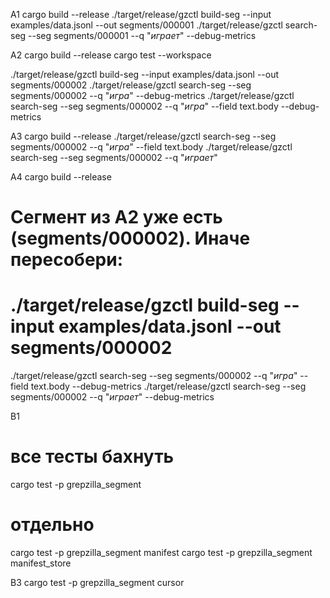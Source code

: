 A1
cargo build --release
./target/release/gzctl build-seg --input examples/data.jsonl --out segments/000001
./target/release/gzctl search-seg --seg segments/000001 --q "*играет*" --debug-metrics

A2
cargo build --release
cargo test --workspace

./target/release/gzctl build-seg --input examples/data.jsonl --out segments/000002
./target/release/gzctl search-seg --seg segments/000002 --q "*игра*" --debug-metrics
./target/release/gzctl search-seg --seg segments/000002 --q "*игра*" --field text.body --debug-metrics

A3
cargo build --release
./target/release/gzctl search-seg --seg segments/000002 --q "*игра*" --field text.body
./target/release/gzctl search-seg --seg segments/000002 --q "*играет*"

A4
cargo build --release

# Сегмент из A2 уже есть (segments/000002). Иначе пересобери:
# ./target/release/gzctl build-seg --input examples/data.jsonl --out segments/000002

./target/release/gzctl search-seg --seg segments/000002 --q "*игра*" --field text.body --debug-metrics
./target/release/gzctl search-seg --seg segments/000002 --q "*играет*" --debug-metrics

B1
# все тесты бахнуть
cargo test -p grepzilla_segment
# отдельно
cargo test -p grepzilla_segment manifest
cargo test -p grepzilla_segment manifest_store

B3
cargo test -p grepzilla_segment cursor
